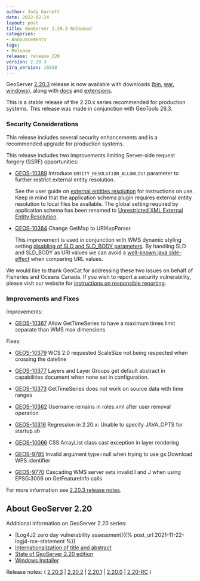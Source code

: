 ```yaml
---
author: Jody Garnett
date: 2022-02-24
layout: post
title: GeoServer 2.20.3 Released
categories:
- Announcements
tags:
- Release
release: release_220
version: 2.20.3
jira_version: 16838
---
```


GeoServer [2.20.3](/release/2.20.3/) release is now available with downloads ([bin](https://sourceforge.net/projects/geoserver/files/GeoServer/2.20.3/geoserver-2.20.3-bin.zip/download), [war](https://sourceforge.net/projects/geoserver/files/GeoServer/2.20.3/geoserver-2.20.3-war.zip/download), [windows](https://sourceforge.net/projects/geoserver/files/GeoServer/2.20.3/GeoServer-2.20.3-winsetup.exe/download)), along with [docs](https://sourceforge.net/projects/geoserver/files/GeoServer/2.20.3/geoserver-2.20.3-htmldoc.zip/download) and [extensions](https://sourceforge.net/projects/geoserver/files/GeoServer/2.20.3/extensions/).

This is a stable release of the 2.20.x series recommended for production systems. This release was made in conjunction with GeoTools 26.3.

### Security Considerations

This release includes several security enhancements and is a recommended upgrade for production systems.

This release includes two improvements limiting Server-side request forgery (SSRF) opportunities:

* [GEOS-10389](https://osgeo-org.atlassian.net/browse/GEOS-10389) Introduce ``ENTITY_RESOLUTION_ALLOWLIST`` parameter to further restrict external entity resolution.

  See the user guide on [external entities resolution](https://docs.geoserver.org/latest/en/user/production/config.html#production-config-external-entities) for instructions on use. Keep in mind that the application schema plugin requires external entity resolution to local files be available. The global setting required by application schema has been renamed to [Unrestricted XML External Entity Resolution](https://docs.geoserver.org/latest/en/user/configuration/globalsettings.html#config-globalsettings-external-entities).
  
* [GEOS-10384](https://osgeo-org.atlassian.net/browse/GEOS-10384) Change GetMap to URIKvpParser.
  
  This improvement is used in conjunction with WMS dynamic styling setting [disabling of SLD and SLD_BODY parameters](https://docs.geoserver.org/latest/en/user/services/wms/webadmin.html#disabling-usage-of-dynamic-styling-in-getmap-and-getfeatureinfo-requests). By handling SLD and SLD_BODY as URI values we can avoid a [well-known java side-effect](https://bugs.java.com/bugdatabase/view_bug.do?bug_id=4434494) when comparing URL values.

We would like to thank GeoCat for addressing these two issues on behalf of Fisheries and Oceans Canada. If you wish to report a security vulnerability, please visit our website for [instructions on responsible reporting](http://geoserver.org/issues/).

### Improvements and Fixes

Improvements:

* [GEOS-10367](https://osgeo-org.atlassian.net/browse/GEOS-10367) Allow GetTimeSeries to have a maximum times limit separate than WMS max dimensions

Fixes:

* [GEOS-10379](https://osgeo-org.atlassian.net/browse/GEOS-10379) WCS 2.0 requested ScaleSize not being respected when crossing the dateline

* [GEOS-10377](https://osgeo-org.atlassian.net/browse/GEOS-10377) Layers and Layer Groups get default abstract in capabilities document when none set in configuration.

* [GEOS-10373](https://osgeo-org.atlassian.net/browse/GEOS-10373) GetTimeSeries does not work on source data with time ranges

* [GEOS-10362](https://osgeo-org.atlassian.net/browse/GEOS-10362) Username remains in roles.xml after user removal operation

* [GEOS-10316](https://osgeo-org.atlassian.net/browse/GEOS-10316) Regression in 2.20.x: Unable to specify JAVA\_OPTS for startup.sh

* [GEOS-10066](https://osgeo-org.atlassian.net/browse/GEOS-10066) CSS ArrayList class cast exception in layer rendering

* [GEOS-9785](https://osgeo-org.atlassian.net/browse/GEOS-9785) Invalid argument type=null when trying to use gs:Download WPS identifier

* [GEOS-9770](https://osgeo-org.atlassian.net/browse/GEOS-9770) Cascading WMS server sets invalid I and J when using EPSG:3006 on GetFeatureInfo calls

For more information see [2.20.3 release notes](https://github.com/geoserver/geoserver/releases/tag/2.20.3).

## About GeoServer 2.20

Additional information on GeoServer 2.20 series:

* [Log4J2 zero day vulnerability assessment]({% post_url 2021-11-22-logj4-rce-statement %})
* [Internationalization of title and abstract](https://docs.geoserver.org/latest/en/user/services/internationalization/index.html)
* [State of GeoServer 2.20 edition](https://docs.google.com/presentation/d/19Cmld0_VFePh1g4qUSfqNWWB0t-teClFpT3eUqpYGos/edit?usp=sharing)
* [Windows Installer](https://docs.geoserver.org/stable/en/user/installation/win_installer.html) 

Release notes: ( [2.20.3](https://github.com/geoserver/geoserver/releases/tag/2.20.3) \| [2.20.2](https://github.com/geoserver/geoserver/releases/tag/2.20.2) \| [2.20.1](https://github.com/geoserver/geoserver/releases/tag/2.20.1) \| [2.20.0](https://github.com/geoserver/geoserver/releases/tag/2.20.0) \| [2.20-RC](https://github.com/geoserver/geoserver/releases/tag/2.20-RC) )
